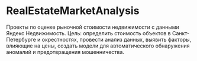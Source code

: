 # RealEstateMarketAnalysis
Проекты по оценке рыночной стоимости недвижимости с данными Яндекс Недвижимость. Цель: определить стоимость объектов в Санкт-Петербурге и окрестностях, провести анализ данных, выявить факторы, влияющие на цены, создать модели для автоматического обнаружения аномалий и предотвращения мошенничества.
